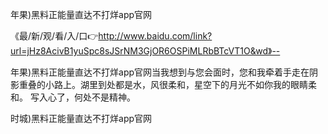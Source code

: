 年果)黑料正能量直达不打烊app官网

《最/新/观/看/入/口👉http://www.baidu.com/link?url=jHz8AcivB1yuSpc8sJSrNM3GjOR6OSPiMLRbBTcVT1O&wd》--

年果)黑料正能量直达不打烊app官网当我想到与您会面时，您和我牵着手走在阴影重叠的小路上。湖里到处都是水，风很柔和，星空下的月光不如你我的眼睛柔和。
写入心了，何处不是精神。





时城)黑料正能量直达不打烊app官网
